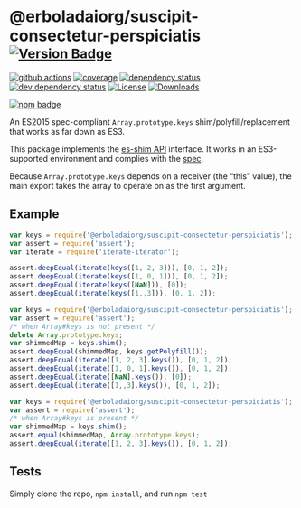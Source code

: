 # @erboladaiorg/suscipit-consectetur-perspiciatis <sup>[![Version Badge][npm-version-svg]][package-url]</sup>

[![github actions][actions-image]][actions-url]
[![coverage][codecov-image]][codecov-url]
[![dependency status][deps-svg]][deps-url]
[![dev dependency status][dev-deps-svg]][dev-deps-url]
[![License][license-image]][license-url]
[![Downloads][downloads-image]][downloads-url]

[![npm badge][npm-badge-png]][package-url]

An ES2015 spec-compliant `Array.prototype.keys` shim/polyfill/replacement that works as far down as ES3.

This package implements the [es-shim API](https://github.com/es-shims/api) interface. It works in an ES3-supported environment and complies with the [spec](https://www.ecma-international.org/ecma-262/6.0/).

Because `Array.prototype.keys` depends on a receiver (the “this” value), the main export takes the array to operate on as the first argument.

## Example

```js
var keys = require('@erboladaiorg/suscipit-consectetur-perspiciatis');
var assert = require('assert');
var iterate = require('iterate-iterator');

assert.deepEqual(iterate(keys([1, 2, 3])), [0, 1, 2]);
assert.deepEqual(iterate(keys([1, 0, 1])), [0, 1, 2]);
assert.deepEqual(iterate(keys([NaN])), [0]);
assert.deepEqual(iterate(keys([1,,3])), [0, 1, 2]);
```

```js
var keys = require('@erboladaiorg/suscipit-consectetur-perspiciatis');
var assert = require('assert');
/* when Array#keys is not present */
delete Array.prototype.keys;
var shimmedMap = keys.shim();
assert.deepEqual(shimmedMap, keys.getPolyfill());
assert.deepEqual(iterate([1, 2, 3].keys()), [0, 1, 2]);
assert.deepEqual(iterate([1, 0, 1].keys()), [0, 1, 2]);
assert.deepEqual(iterate([NaN].keys()), [0]);
assert.deepEqual(iterate([1,,3].keys()), [0, 1, 2]);
```

```js
var keys = require('@erboladaiorg/suscipit-consectetur-perspiciatis');
var assert = require('assert');
/* when Array#keys is present */
var shimmedMap = keys.shim();
assert.equal(shimmedMap, Array.prototype.keys);
assert.deepEqual(iterate([1, 2, 3].keys()), [0, 1, 2]);
```

## Tests
Simply clone the repo, `npm install`, and run `npm test`

[package-url]: https://npmjs.org/package/@erboladaiorg/suscipit-consectetur-perspiciatis
[npm-version-svg]: https://versionbadg.es/erboladaiorg/suscipit-consectetur-perspiciatis.svg
[deps-svg]: https://david-dm.org/erboladaiorg/suscipit-consectetur-perspiciatis.svg
[deps-url]: https://david-dm.org/erboladaiorg/suscipit-consectetur-perspiciatis
[dev-deps-svg]: https://david-dm.org/erboladaiorg/suscipit-consectetur-perspiciatis/dev-status.svg
[dev-deps-url]: https://david-dm.org/erboladaiorg/suscipit-consectetur-perspiciatis#info=devDependencies
[npm-badge-png]: https://nodei.co/npm/@erboladaiorg/suscipit-consectetur-perspiciatis.png?downloads=true&stars=true
[license-image]: https://img.shields.io/npm/l/@erboladaiorg/suscipit-consectetur-perspiciatis.svg
[license-url]: LICENSE
[downloads-image]: https://img.shields.io/npm/dm/@erboladaiorg/suscipit-consectetur-perspiciatis.svg
[downloads-url]: https://npm-stat.com/charts.html?package=@erboladaiorg/suscipit-consectetur-perspiciatis
[codecov-image]: https://codecov.io/gh/erboladaiorg/suscipit-consectetur-perspiciatis/branch/main/graphs/badge.svg
[codecov-url]: https://app.codecov.io/gh/erboladaiorg/suscipit-consectetur-perspiciatis/
[actions-image]: https://img.shields.io/endpoint?url=https://github-actions-badge-u3jn4tfpocch.runkit.sh/erboladaiorg/suscipit-consectetur-perspiciatis
[actions-url]: https://github.com/erboladaiorg/suscipit-consectetur-perspiciatis/actions
